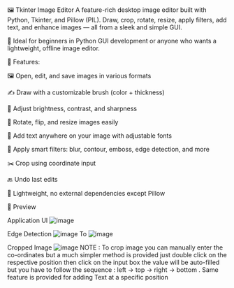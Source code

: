 🖼️ Tkinter Image Editor
A feature-rich desktop image editor built with Python, Tkinter, and Pillow (PIL).
Draw, crop, rotate, resize, apply filters, add text, and enhance images — all from a sleek and simple GUI.

🎨 Ideal for beginners in Python GUI development or anyone who wants a lightweight, offline image editor.

🚀 Features:

🖼️ Open, edit, and save images in various formats

✍️ Draw with a customizable brush (color + thickness)

🌈 Adjust brightness, contrast, and sharpness

🔁 Rotate, flip, and resize images easily

💬 Add text anywhere on your image with adjustable fonts

🧠 Apply smart filters: blur, contour, emboss, edge detection, and more

✂️ Crop using coordinate input

🔙 Undo last edits

🧪 Lightweight, no external dependencies except Pillow

📸 Preview

Application UI
![image](https://github.com/user-attachments/assets/ffda7d2f-08f3-4554-be38-75f36fc1b52c)

Edge Detection
![image](https://github.com/user-attachments/assets/f2e7ecdc-86d3-4a43-b38e-387ff3bdfa02) To ![image](https://github.com/user-attachments/assets/38d0df15-be96-4d6f-9200-74135ac754fc)

Cropped Image
![image](https://github.com/user-attachments/assets/c36ee2b3-0abc-4c21-af22-b193d16492e5)
NOTE : To crop image you can manually enter the co-ordinates but a much simpler method is provided just double click on the respective position then click on the input box the value will be auto-filled but you have to follow the sequence : left -> top -> right -> bottom .
Same feature is provided for adding Text at a specific position

